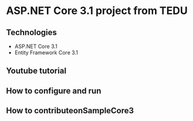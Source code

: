 # ASP.NET Core 3.1 project from TEDU
## Technologies
- ASP.NET Core 3.1
- Entity Framework Core 3.1
## Youtube tutorial
## How to configure and run
## How to contributeonSampleCore3
